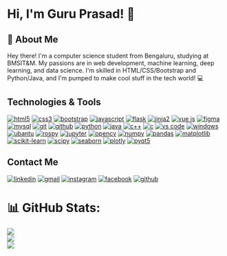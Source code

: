 
# Hi, I'm Guru Prasad! 👋


## 🚀 About Me
Hey there! I'm a computer science student from Bengaluru, studying at BMSIT&M. My passions are in web development, machine learning, deep learning, and data science. I'm skilled in HTML/CSS/Bootstrap and Python/Java, and I'm pumped to make cool stuff in the tech world! 💻

## Technologies & Tools
<!-- include html5 just logo -->
[![html5](https://img.shields.io/badge/html5-E34F26?style=for-the-badge&logo=html5&logoColor=white)](https://developer.mozilla.org/en-US/docs/Web/Guide/HTML/HTML5)
[![css3](https://img.shields.io/badge/css3-1572B6?style=for-the-badge&logo=css3&logoColor=white)](https://developer.mozilla.org/en-US/docs/Web/CSS)
[![bootstrap](https://img.shields.io/badge/bootstrap-563D7C?style=for-the-badge&logo=bootstrap&logoColor=white)](https://getbootstrap.com/)
[![javascript](https://img.shields.io/badge/javascript-F7DF1E?style=for-the-badge&logo=javascript&logoColor=black)](https://developer.mozilla.org/en-US/docs/Web/JavaScript)
[![flask](https://img.shields.io/badge/flask-000000?style=for-the-badge&logo=flask&logoColor=white)](https://flask.palletsprojects.com/en/2.0.x/)
[![jinja2](https://img.shields.io/badge/jinja2-000000?style=for-the-badge&logo=jinja&logoColor=white)](https://jinja.palletsprojects.com/en/3.0.x/)
[![vue js](https://img.shields.io/badge/Vue.js-35495E?style=for-the-badge&logo=vue.js&logoColor=4FC08D)](https://vuejs.org/)
[![figma](https://img.shields.io/badge/Figma-F24E1E?style=for-the-badge&logo=figma&logoColor=white)](https://www.figma.com/)
[![mysql](https://img.shields.io/badge/MySQL-00000F?style=for-the-badge&logo=mysql&logoColor=white)](https://www.mysql.com/)
[![git](https://img.shields.io/badge/git-F05032?style=for-the-badge&logo=git&logoColor=white)](https://git-scm.com/)
[![github](https://img.shields.io/badge/github-100000?style=for-the-badge&logo=github&logoColor=white)](https://github.com/Guru-Prasad-2002)
[![python](https://img.shields.io/badge/python-3776AB?style=for-the-badge&logo=python&logoColor=white)](https://www.python.org/)
[![java](https://img.shields.io/badge/java-007396?style=for-the-badge&logo=java&logoColor=white)](https://www.java.com/en/)
[![c++](https://img.shields.io/badge/c++-00599C?style=for-the-badge&logo=c%2B%2B&logoColor=white)](https://www.cplusplus.com/)
[![c](https://img.shields.io/badge/c-A8B9CC?style=for-the-badge&logo=c&logoColor=white)](https://www.cprogramming.com/)
[![vs code](https://img.shields.io/badge/Visual_Studio_Code-007ACC?style=for-the-badge&logo=visual-studio-code&logoColor=white)](https://code.visualstudio.com/)
[![windows](https://img.shields.io/badge/Windows-0078D6?style=for-the-badge&logo=windows&logoColor=white)](https://www.microsoft.com/en-in/windows)
[![ubantu](https://img.shields.io/badge/Ubuntu-E95420?style=for-the-badge&logo=ubuntu&logoColor=white)](https://ubuntu.com/)
[![rospy](https://img.shields.io/badge/ROS-22314E?style=for-the-badge&logo=ros&logoColor=white)](http://wiki.ros.org/rospy)
[![jupyter](https://img.shields.io/badge/Jupyter-F37626?style=for-the-badge&logo=Jupyter&logoColor=white)](https://jupyter.org/)
[![opencv](https://img.shields.io/badge/OpenCV-27338e?style=for-the-badge&logo=OpenCV&logoColor=white)](https://opencv.org/)
[![numpy](https://img.shields.io/badge/Numpy-013243?style=for-the-badge&logo=Numpy&logoColor=white)](https://numpy.org/)
[![pandas](https://img.shields.io/badge/Pandas-150458?style=for-the-badge&logo=Pandas&logoColor=white)](https://pandas.pydata.org/)
[![matplotlib](https://img.shields.io/badge/Matplotlib-150458?style=for-the-badge&logo=Matplotlib&logoColor=white)](https://matplotlib.org/)
[![scikit-learn](https://img.shields.io/badge/ScikitLearn-3776AB?style=for-the-badge&logo=ScikitLearn&logoColor=white)](https://scikit-learn.org/stable/)
[![scipy](https://img.shields.io/badge/SciPy-654FF0?style=for-the-badge&logo=SciPy&logoColor=white)](https://www.scipy.org/)
[![seaborn](https://img.shields.io/badge/Seaborn-3776AB?style=for-the-badge&logo=Seaborn&logoColor=white)](https://seaborn.pydata.org/)
[![plotly](https://img.shields.io/badge/Plotly-239120?style=for-the-badge&logo=Plotly&logoColor=white)](https://plotly.com/)
[![pyqt5](https://img.shields.io/badge/PyQt5-41CD52?style=for-the-badge&logo=PyQt5&logoColor=white)](https://www.riverbankcomputing.com/software/pyqt/intro)

## Contact Me
[![linkedin](https://img.shields.io/badge/linkedin-0A66C2?style=for-the-badge&logo=linkedin&logoColor=white)](https://www.linkedin.com/in/s-guru-prasad-675720206/)
[![gmail](https://img.shields.io/badge/gmail-D14836?style=for-the-badge&logo=gmail&logoColor=white)](mailto:gurujissrr@gmail.com)
[![instagram](https://img.shields.io/badge/instagram-E4405F?style=for-the-badge&logo=instagram&logoColor=white)](https://www.instagram.com/gurujissrr/)
[![facebook](https://img.shields.io/badge/facebook-1877F2?style=for-the-badge&logo=facebook&logoColor=white)](https://www.facebook.com/gurujissrr/)
[![github](https://img.shields.io/badge/github-100000?style=for-the-badge&logo=github&logoColor=white)](https://github.com/Guru-Prasad-2002)

# 📊 GitHub Stats:
![](https://github-readme-stats.vercel.app/api?username=Guru-Prasad-2002&theme=dark&hide_border=false&include_all_commits=false&count_private=false)<br/>
![](https://github-readme-streak-stats.herokuapp.com/?user=Guru-Prasad-2002&theme=dark&hide_border=false)<br/>
![](https://github-readme-stats.vercel.app/api/top-langs/?username=Guru-Prasad-2002&theme=dark&hide_border=false&include_all_commits=false&count_private=false&layout=compact)

